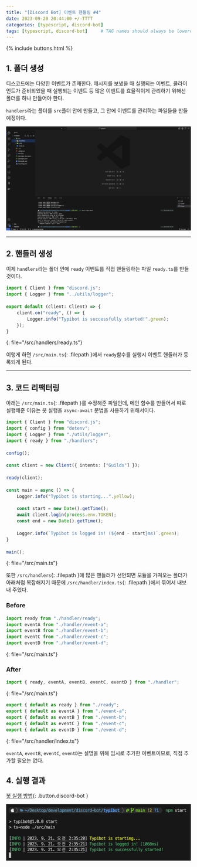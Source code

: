 ```yaml
---
title: "[Discord Bot] 이벤트 핸들링 #4"
date: 2023-09-20 20:44:00 +/-TTTT
categories: [typescript, discord-bot]
tags: [typescript, discord-bot]     # TAG names should always be lowercase
---
```


{% include buttons.html %}

## 1. 폴더 생성

디스코드에는 다양한 이벤트가 존재한다.
메시지를 보냈을 때 실행되는 이벤트, 클라이언트가 준비되었을 때 실행되는 이벤트 등 많은 이벤트를 효율적이게 관리하기 위해선 폴더를 하나 만들어야 한다.

`handlers`라는 폴더를 `src`폴더 안에 만들고, 그 안에 이벤트를 관리하는 파일들을 만들 예정이다.

![image](/assets/discord-bot/6.png)

------

## 2. 핸들러 생성

이제 `handlers`라는 폴더 안에 `ready` 이벤트를 직접 핸들링하는 파일 `ready.ts`를 만들 것이다.

```ts
import { Client } from "discord.js";
import { Logger } from "../utils/logger";

export default (client: Client) => {
    client.on("ready", () => {
        Logger.info("Typibot is successfully started!".green);
    });
}
```
{: file="/src/handlers/ready.ts"}

이렇게 하면 `/src/main.ts`{: .filepath }에서 `ready`함수를 실행시 이벤트 핸들러가 등록되게 된다.

------

## 3. 코드 리팩터링

아래는 `/src/main.ts`{: .filepath }를 수정해준 파일인데, 메인 함수를 만들어서 따로 실행해준 이유는 봇 실행을 `async-await` 문법을 사용하기 위해서이다.

```ts
import { Client } from "discord.js";
import { config } from "dotenv";
import { Logger } from "./utils/logger";
import { ready } from "./handlers";

config();

const client = new Client({ intents: ["Guilds"] });

ready(client);

const main = async () => {
    Logger.info("Typibot is starting...".yellow);

    const start = new Date().getTime();
    await client.login(process.env.TOKEN);
    const end = new Date().getTime();

    Logger.info(`Typibot is logged in! (${end - start}ms)`.green);
}

main();
```
{: file="/src/main.ts"}

또한 `/src/handlers`{: .filepath }에 많은 핸들러가 선언되면 모듈을 가져오는 폴더가 아래처럼 복잡해지기 때문에 `/src/handler/index.ts`{: .filepath }에서 묶어서 내보내 주었다.

### Before
```ts
import ready from "./handler/ready";
import eventA from "./handler/event-a";
import eventB from "./handler/event-b";
import eventC from "./handler/event-c";
import eventD from "./handler/event-d";
```
{: file="/src/main.ts"}
### After
```ts
import { ready, eventA, eventB, eventC, eventD } from "./handler";
```
{: file="/src/main.ts"}

```ts
export { default as ready } from "./ready";
export { default as eventA } from "./event-a";
export { default as eventB } from "./event-b";
export { default as eventC } from "./event-c";
export { default as eventD } from "./event-d";
```
{: file="/src/handler/index.ts"}

`eventA`, `eventB`, `eventC`, `eventD`는 설명을 위해 임시로 추가한 이벤트이므로, 직접 추가할 필요는 없다.

## 4. 실행 결과

[봇 실행 방법](/posts/봇-로그인/#3-봇-실행-방법){: .button.discord-bot }


![image](/assets/discord-bot/7.png)
